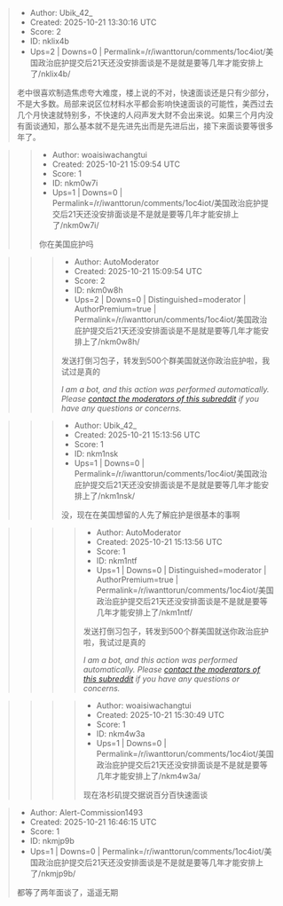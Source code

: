 > - Author: Ubik_42_
> - Created: 2025-10-21 13:30:16 UTC
> - Score: 2
> - ID: nklix4b
> - Ups=2 | Downs=0 | Permalink=/r/iwanttorun/comments/1oc4iot/美国政治庇护提交后21天还没安排面谈是不是就是要等几年才能安排上了/nklix4b/
>
> 老中很喜欢制造焦虑夸大难度，楼上说的不对，快速面谈还是只有少部分，不是大多数。局部来说区位材料水平都会影响快速面谈的可能性，美西过去几个月快速就特别多，不快速的人闷声发大财不会出来说。如果三个月内没有面谈通知，那么基本就不是先进先出而是先进后出，接下来面谈要等很多年了。

>> - Author: woaisiwachangtui
>> - Created: 2025-10-21 15:09:54 UTC
>> - Score: 1
>> - ID: nkm0w7i
>> - Ups=1 | Downs=0 | Permalink=/r/iwanttorun/comments/1oc4iot/美国政治庇护提交后21天还没安排面谈是不是就是要等几年才能安排上了/nkm0w7i/
>>
>> 你在美国庇护吗

>>> - Author: AutoModerator
>>> - Created: 2025-10-21 15:09:54 UTC
>>> - Score: 2
>>> - ID: nkm0w8h
>>> - Ups=2 | Downs=0 | Distinguished=moderator | AuthorPremium=true | Permalink=/r/iwanttorun/comments/1oc4iot/美国政治庇护提交后21天还没安排面谈是不是就是要等几年才能安排上了/nkm0w8h/
>>>
>>> 发送打倒习包子，转发到500个群美国就送你政治庇护啦，我试过是真的
>>> 
>>> *I am a bot, and this action was performed automatically. Please [contact the moderators of this subreddit](/message/compose/?to=/r/iwanttorun) if you have any questions or concerns.*

>>> - Author: Ubik_42_
>>> - Created: 2025-10-21 15:13:56 UTC
>>> - Score: 1
>>> - ID: nkm1nsk
>>> - Ups=1 | Downs=0 | Permalink=/r/iwanttorun/comments/1oc4iot/美国政治庇护提交后21天还没安排面谈是不是就是要等几年才能安排上了/nkm1nsk/
>>>
>>> 没，现在在美国想留的人先了解庇护是很基本的事啊

>>>> - Author: AutoModerator
>>>> - Created: 2025-10-21 15:13:56 UTC
>>>> - Score: 1
>>>> - ID: nkm1ntf
>>>> - Ups=1 | Downs=0 | Distinguished=moderator | AuthorPremium=true | Permalink=/r/iwanttorun/comments/1oc4iot/美国政治庇护提交后21天还没安排面谈是不是就是要等几年才能安排上了/nkm1ntf/
>>>>
>>>> 发送打倒习包子，转发到500个群美国就送你政治庇护啦，我试过是真的
>>>> 
>>>> *I am a bot, and this action was performed automatically. Please [contact the moderators of this subreddit](/message/compose/?to=/r/iwanttorun) if you have any questions or concerns.*

>>>> - Author: woaisiwachangtui
>>>> - Created: 2025-10-21 15:30:49 UTC
>>>> - Score: 1
>>>> - ID: nkm4w3a
>>>> - Ups=1 | Downs=0 | Permalink=/r/iwanttorun/comments/1oc4iot/美国政治庇护提交后21天还没安排面谈是不是就是要等几年才能安排上了/nkm4w3a/
>>>>
>>>> 现在洛杉矶提交据说百分百快速面谈

> - Author: Alert-Commission1493
> - Created: 2025-10-21 16:46:15 UTC
> - Score: 1
> - ID: nkmjp9b
> - Ups=1 | Downs=0 | Permalink=/r/iwanttorun/comments/1oc4iot/美国政治庇护提交后21天还没安排面谈是不是就是要等几年才能安排上了/nkmjp9b/
>
> 都等了两年面谈了，遥遥无期

